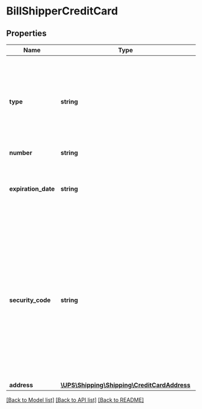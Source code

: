 # BillShipperCreditCard

## Properties
Name | Type | Description | Notes
------------ | ------------- | ------------- | -------------
**type** | **string** | Valid values: 01 &#x3D; American Express 03 &#x3D; Discover 04 &#x3D; MasterCard 05 &#x3D; Optima 06 &#x3D; VISA 07 &#x3D; Bravo 08 &#x3D; Diners Club 13&#x3D;Dankort 14&#x3D;Hipercard 15&#x3D;JCB 17&#x3D;Postepay 18&#x3D;UnionPay/ExpressPay 19&#x3D;Visa Electron 20&#x3D;VPAY 21&#x3D;Carte Bleue | 
**number** | **string** | Credit Card number. | 
**expiration_date** | **string** | Format is MMYYYY where MM is the 2 digit month and YYYY is the 4 digit year.  Valid month values are 01-12 and valid year values are Present Year (Present Year + 10 years) | 
**security_code** | **string** | Three or four digits that can be found either on top of credit card number or on the back of credit card. Number of digits varies for different type of credit card.  Valid values are 3 or 4 digits. It is required to provide the security code if credit card information is provided and when the ShipFrom countries or territories are other than the below mentioned countries or territories. Argentina, Bahamas, Costa Rica, Dominican Republic, Guatemala, Panama, Puerto Rico and Russia. | 
**address** | [**\UPS\Shipping\Shipping\CreditCardAddress**](CreditCardAddress.md) |  | [optional] 

[[Back to Model list]](../../README.md#documentation-for-models) [[Back to API list]](../../README.md#documentation-for-api-endpoints) [[Back to README]](../../README.md)

